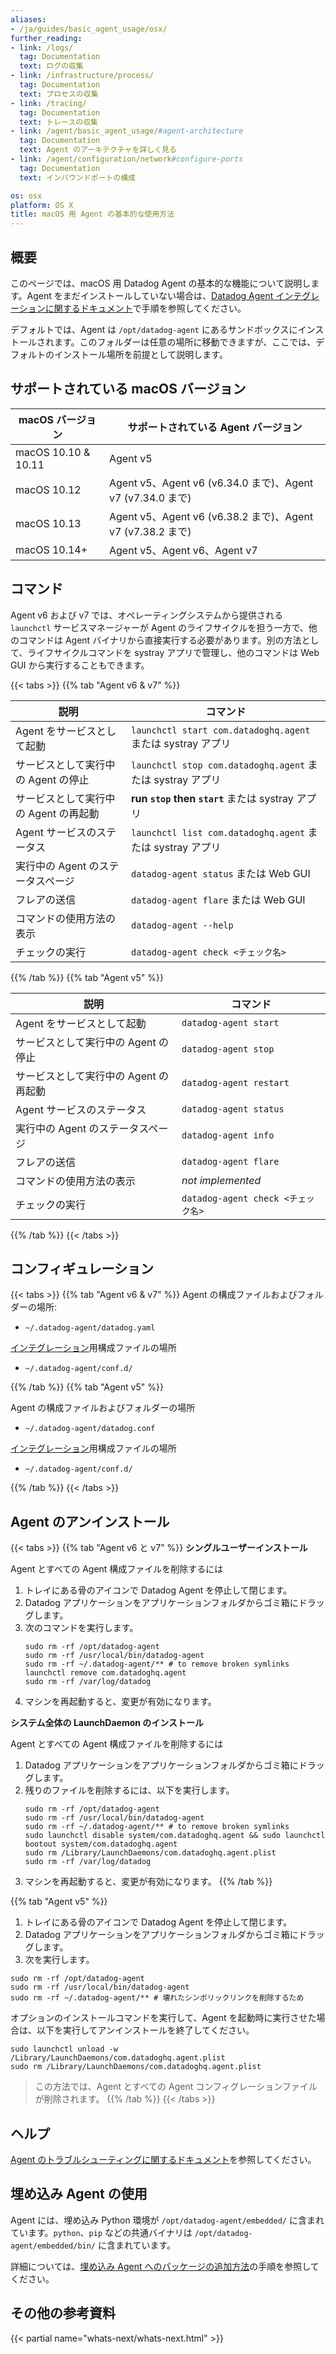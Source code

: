 ```yaml
---
aliases:
- /ja/guides/basic_agent_usage/osx/
further_reading:
- link: /logs/
  tag: Documentation
  text: ログの収集
- link: /infrastructure/process/
  tag: Documentation
  text: プロセスの収集
- link: /tracing/
  tag: Documentation
  text: トレースの収集
- link: /agent/basic_agent_usage/#agent-architecture
  tag: Documentation
  text: Agent のアーキテクチャを詳しく見る
- link: /agent/configuration/network#configure-ports
  tag: Documentation
  text: インバウンドポートの構成

os: osx
platform: OS X
title: macOS 用 Agent の基本的な使用方法
---
```


## 概要

このページでは、macOS 用 Datadog Agent の基本的な機能について説明します。Agent をまだインストールしていない場合は、[Datadog Agent インテグレーションに関するドキュメント][1]で手順を参照してください。

デフォルトでは、Agent は `/opt/datadog-agent` にあるサンドボックスにインストールされます。このフォルダーは任意の場所に移動できますが、ここでは、デフォルトのインストール場所を前提として説明します。

## サポートされている macOS バージョン

| macOS バージョン       | サポートされている Agent バージョン                                            |
|---------------------|---------------------------------------------------------------------|
| macOS 10.10 & 10.11 | Agent v5                                                            |
| macOS 10.12         | Agent v5、Agent v6 (v6.34.0 まで)、Agent v7 (v7.34.0 まで)            |
| macOS 10.13         | Agent v5、Agent v6 (v6.38.2 まで)、Agent v7 (v7.38.2 まで)            |
| macOS 10.14+        | Agent v5、Agent v6、Agent v7                                        |

## コマンド

Agent v6 および v7 では、オペレーティングシステムから提供される `launchctl` サービスマネージャーが Agent のライフサイクルを担う一方で、他のコマンドは Agent バイナリから直接実行する必要があります。別の方法として、ライフサイクルコマンドを systray アプリで管理し、他のコマンドは Web GUI から実行することもできます。

{{< tabs >}}
{{% tab "Agent v6 & v7" %}}

| 説明                        | コマンド                                              |
|------------------------------------|------------------------------------------------------|
| Agent をサービスとして起動           | `launchctl start com.datadoghq.agent` または systray アプリ |
| サービスとして実行中の Agent の停止    | `launchctl stop com.datadoghq.agent` または systray アプリ  |
| サービスとして実行中の Agent の再起動 | **run `stop` then `start`** または systray アプリ             |
| Agent サービスのステータス            | `launchctl list com.datadoghq.agent` または systray アプリ  |
| 実行中の Agent のステータスページ       | `datadog-agent status` または Web GUI                    |
| フレアの送信                         | `datadog-agent flare` または Web GUI                     |
| コマンドの使用方法の表示              | `datadog-agent --help`                               |
| チェックの実行                        | `datadog-agent check <チェック名>`                   |

{{% /tab %}}
{{% tab "Agent v5" %}}

| 説明                        | コマンド                            |
|------------------------------------|------------------------------------|
| Agent をサービスとして起動           | `datadog-agent start`              |
| サービスとして実行中の Agent の停止    | `datadog-agent stop`               |
| サービスとして実行中の Agent の再起動 | `datadog-agent restart`            |
| Agent サービスのステータス            | `datadog-agent status`             |
| 実行中の Agent のステータスページ       | `datadog-agent info`               |
| フレアの送信                         | `datadog-agent flare`              |
| コマンドの使用方法の表示              | _not implemented_                  |
| チェックの実行                        | `datadog-agent check <チェック名>` |

{{% /tab %}}
{{< /tabs >}}

## コンフィギュレーション

{{< tabs >}}
{{% tab "Agent v6 & v7" %}}
Agent の構成ファイルおよびフォルダーの場所:

* `~/.datadog-agent/datadog.yaml`

[インテグレーション][1]用構成ファイルの場所

* `~/.datadog-agent/conf.d/`

[1]: /ja/integrations/
{{% /tab %}}
{{% tab "Agent v5" %}}

Agent の構成ファイルおよびフォルダーの場所

* `~/.datadog-agent/datadog.conf`

[インテグレーション][1]用構成ファイルの場所

* `~/.datadog-agent/conf.d/`

[1]: /ja/integrations/
{{% /tab %}}
{{< /tabs >}}

## Agent のアンインストール

{{< tabs >}}
{{% tab "Agent v6 と v7" %}}
**シングルユーザーインストール**

Agent とすべての Agent 構成ファイルを削除するには
1. トレイにある骨のアイコンで Datadog Agent を停止して閉じます。
2. Datadog アプリケーションをアプリケーションフォルダからゴミ箱にドラッグします。
3. 次のコマンドを実行します。
    ```shell
    sudo rm -rf /opt/datadog-agent
    sudo rm -rf /usr/local/bin/datadog-agent
    sudo rm -rf ~/.datadog-agent/** # to remove broken symlinks
    launchctl remove com.datadoghq.agent
    sudo rm -rf /var/log/datadog
    ```
4. マシンを再起動すると、変更が有効になります。

**システム全体の LaunchDaemon のインストール**

Agent とすべての Agent 構成ファイルを削除するには
1. Datadog アプリケーションをアプリケーションフォルダからゴミ箱にドラッグします。
2. 残りのファイルを削除するには、以下を実行します。
    ```shell
    sudo rm -rf /opt/datadog-agent
    sudo rm -rf /usr/local/bin/datadog-agent
    sudo rm -rf ~/.datadog-agent/** # to remove broken symlinks
    sudo launchctl disable system/com.datadoghq.agent && sudo launchctl bootout system/com.datadoghq.agent
    sudo rm /Library/LaunchDaemons/com.datadoghq.agent.plist
    sudo rm -rf /var/log/datadog
    ```
3. マシンを再起動すると、変更が有効になります。
{{% /tab %}}

{{% tab "Agent v5" %}}
1. トレイにある骨のアイコンで Datadog Agent を停止して閉じます。
2. Datadog アプリケーションをアプリケーションフォルダからゴミ箱にドラッグします。
3. 次を実行します。

```shell
sudo rm -rf /opt/datadog-agent
sudo rm -rf /usr/local/bin/datadog-agent
sudo rm -rf ~/.datadog-agent/** # 壊れたシンボリックリンクを削除するため
```

オプションのインストールコマンドを実行して、Agent を起動時に実行させた場合は、以下を実行してアンインストールを終了してください。

```shell
sudo launchctl unload -w /Library/LaunchDaemons/com.datadoghq.agent.plist
sudo rm /Library/LaunchDaemons/com.datadoghq.agent.plist
```

> この方法では、Agent とすべての Agent コンフィグレーションファイルが削除されます。
{{% /tab %}}
{{< /tabs >}}

## ヘルプ

[Agent のトラブルシューティングに関するドキュメント][2]を参照してください。

## 埋め込み Agent の使用

Agent には、埋め込み Python 環境が `/opt/datadog-agent/embedded/` に含まれています。`python`、`pip` などの共通バイナリは `/opt/datadog-agent/embedded/bin/` に含まれています。

詳細については、[埋め込み Agent へのパッケージの追加方法][3]の手順を参照してください。

## その他の参考資料

{{< partial name="whats-next/whats-next.html" >}}

[1]: https://app.datadoghq.com/account/settings/agent/latest?platform=macos
[2]: /ja/agent/troubleshooting/
[3]: /ja/developers/guide/custom-python-package/
